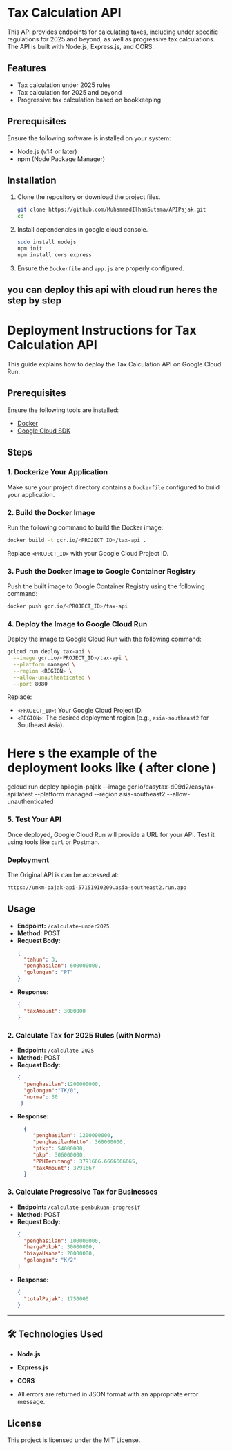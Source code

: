 
# Tax Calculation API

This API provides endpoints for calculating taxes, including under specific regulations for 2025 and beyond, as well as progressive tax calculations. The API is built with Node.js, Express.js, and CORS.

## Features

- Tax calculation under 2025 rules
- Tax calculation for 2025 and beyond
- Progressive tax calculation based on bookkeeping

## Prerequisites

Ensure the following software is installed on your system:

- Node.js (v14 or later)
- npm (Node Package Manager)

## Installation

1. Clone the repository or download the project files.

   ```bash
   git clone https://github.com/MuhammadIlhamSutama/APIPajak.git
   cd 
   ```

2. Install dependencies in google cloud console.

   ```bash
   sudo install nodejs
   npm init
   npm install cors express 
   ```
3. Ensure the `Dockerfile` and `app.js` are properly configured.

## you can deploy this api with cloud run heres the step by step

  # Deployment Instructions for Tax Calculation API
  
  This guide explains how to deploy the Tax Calculation API on Google Cloud Run.
  
  ## Prerequisites
  
  Ensure the following tools are installed:
  - [Docker](https://www.docker.com/)
  - [Google Cloud SDK](https://cloud.google.com/sdk/docs/install)
  
  ## Steps
  
  ### 1. **Dockerize Your Application**
  Make sure your project directory contains a `Dockerfile` configured to build your application.
  
  ### 2. **Build the Docker Image**
  Run the following command to build the Docker image:
  
  ```bash
  docker build -t gcr.io/<PROJECT_ID>/tax-api .
  ```
  
  Replace `<PROJECT_ID>` with your Google Cloud Project ID.
  
  ### 3. **Push the Docker Image to Google Container Registry**
  Push the built image to Google Container Registry using the following command:
  
  ```bash
  docker push gcr.io/<PROJECT_ID>/tax-api
  ```
  
  ### 4. **Deploy the Image to Google Cloud Run**
  Deploy the image to Google Cloud Run with the following command:
  
  ```bash
  gcloud run deploy tax-api \
    --image gcr.io/<PROJECT_ID>/tax-api \
    --platform managed \
    --region <REGION> \
    --allow-unauthenticated \
    --port 8080
  ```
  
  Replace:
  - `<PROJECT_ID>`: Your Google Cloud Project ID.
  - `<REGION>`: The desired deployment region (e.g., `asia-southeast2` for Southeast Asia).

  # Here s the example of the deployment looks like ( after clone )

   gcloud run deploy apilogin-pajak   --image gcr.io/easytax-d09d2/easytax-api:latest   --platform managed   --region asia-southeast2   --allow-unauthenticated
  
  ### 5. **Test Your API**
  Once deployed, Google Cloud Run will provide a URL for your API. Test it using tools like `curl` or Postman.
  
  ### Deployment


The Original API is can be accessed at:
```bash
https://umkm-pajak-api-57151910209.asia-southeast2.run.app
```

## Usage
- **Endpoint:** `/calculate-under2025`
- **Method:** POST
- **Request Body:**
  ```json
  {
    "tahun": 3,
    "penghasilan": 600000000,
    "golongan": "PT"
  }
  ```
- **Response:**
  ```json
  {
    "taxAmount": 3000000
  }
  ```

### **2. Calculate Tax for 2025 Rules (with Norma)**
- **Endpoint:** `/calculate-2025`
- **Method:** POST
- **Request Body:**
  ```json
  {
    "penghasilan":1200000000,
    "golongan":"TK/0",
    "norma": 30
   }

  ```
- **Response:**
  ```json
    {
       "penghasilan": 1200000000,
       "penghasilanNetto": 360000000,
       "ptkp": 54000000,
       "pkp": 306000000,
       "PPHTerutang": 3791666.6666666665,
       "taxAmount": 3791667
    }
  ```

### **3. Calculate Progressive Tax for Businesses**
- **Endpoint:** `/calculate-pembukuan-progresif`
- **Method:** POST
- **Request Body:**
  ```json
  {
    "penghasilan": 100000000,
    "hargaPokok": 30000000,
    "biayaUsaha": 20000000,
    "golongan": "K/2"
  }
  ```
- **Response:**
  ```json
  {
    "totalPajak": 1750000
  }
  ```

---

## 🛠 **Technologies Used**
- **Node.js**
- **Express.js**
- **CORS**


- All errors are returned in JSON format with an appropriate error message.

## License

This project is licensed under the MIT License.
